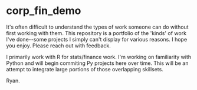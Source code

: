 # corp_fin_demo

It's often difficult to understand the types of work someone can do without first working with them. This repository is a portfolio of the 'kinds' of work I've done--some projects I simply can't display for various reasons. I hope you enjoy. Please reach out with feedback. 

I primarily work with R for stats/finance work. I'm working on familiarity with Python and will begin commiting Py projects here over time. This will be an attempt to integrate large portions of those overlapping skillsets.

Ryan.
